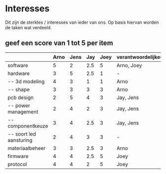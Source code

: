 # Interesses

Dit zijn de sterktes / interesses van ieder van ons.
Op basis hiervan worden de taken wat verdeeld.

## geef een score van 1 tot 5 per item

|                           |Arno|Jens|Jay |Joey|verantwoordelijke(n)|
|---                        |--- |--- |--- |--- |---                 |
|software                   | 5  | 2  |2.5 | 5  | Arno, Joey         |
|hardware                   | 3  | 5  |2.5 | 1  | -                  |
|-- 3d modeling             | 4  | 3  |1   | 1  | Arno               |
|-- shape                   | 3  | 3  |3   | 3  | Arno               |
|pcb design                 | 2  | 5  |4   | 3  | Jay, Jens          |
|-- power management        | 2  | 4  |2   | 3  | Jay, Jens          |
|-- componentkeuze          | 3  | 4  |2.5 | 3  | Jay, Jens          |
|-- soort led aansturing    | 2  | 4  |3   | 3  | -                  |
|materiaalbeheer            | 3  | 3  |2.5 | 3  | Arno               |
|firmware                   | 4  | 4  |2.5 | 5  | Joey               |
|protocol                   | 4  | 4  |2   | 5  | Joey               |
